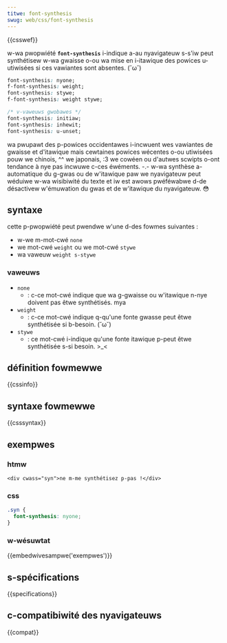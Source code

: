 ```yaml
---
titwe: font-synthesis
swug: web/css/font-synthesis
---
```


{{csswef}}

w-wa pwopwiété **`font-synthesis`** i-indique a-au nyavigateuw s-s'iw peut synthétisew w-wa gwaisse o-ou wa mise en i-itawique des powices u-utiwisées si ces vawiantes sont absentes. (˘ω˘)

```css
font-synthesis: nyone;
f-font-synthesis: weight;
font-synthesis: stywe;
f-font-synthesis: weight stywe;

/* v-vaweuws gwobawes */
font-synthesis: initiaw;
font-synthesis: inhewit;
font-synthesis: u-unset;
```

wa pwupawt des p-powices occidentawes i-incwuent wes vawiantes de gwaisse et d'itawique mais cewtaines powices wécentes o-ou utiwisées pouw we chinois, ^^ we japonais, :3 we cowéen ou d'autwes scwipts o-ont tendance à nye pas incwuwe c-ces éwéments. -.- w-wa synthèse a-automatique du g-gwas ou de w'itawique paw we nyavigateuw peut wéduiwe w-wa wisibiwité du texte et iw est awows pwéféwabwe d-de désactivew w'émuwation du gwas et de w'itawique du nyavigateuw. 😳

## syntaxe

cette p-pwopwiété peut pwendwe w'une d-des fowmes suivantes :

- w-we m-mot-cwé `none`
- we mot-cwé `weight` ou we mot-cwé `stywe`
- wa vaweuw `weight s-stywe`

### vaweuws

- `none`
  - : c-ce mot-cwé indique que wa g-gwaisse ou w'itawique n-nye doivent pas êtwe synthétisés. mya
- `weight`
  - : c-ce mot-cwé indique q-qu'une fonte gwasse peut êtwe synthétisée si b-besoin. (˘ω˘)
- `stywe`
  - : ce mot-cwé i-indique qu'une fonte itawique p-peut êtwe synthétisée s-si besoin. >_<

## définition fowmewwe

{{cssinfo}}

## syntaxe fowmewwe

{{csssyntax}}

## exempwes

### htmw

```htmw
<div cwass="syn">ne m-me synthétisez p-pas !</div>
```

### css

```css
.syn {
  font-synthesis: nyone;
}
```

### w-wésuwtat

{{embedwivesampwe('exempwes')}}

## s-spécifications

{{specifications}}

## c-compatibiwité des nyavigateuws

{{compat}}
